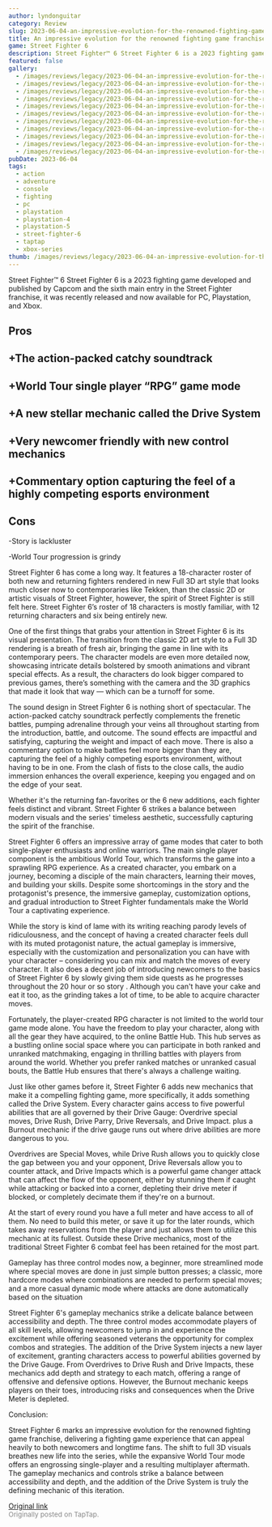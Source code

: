 ```yaml
---
author: lyndonguitar
category: Review
slug: 2023-06-04-an-impressive-evolution-for-the-renowned-fighting-game-franchise-full-review-street-fi
title: An impressive evolution for the renowned fighting game franchise | Full Review - Street Fighter 6
game: Street Fighter 6
description: Street Fighter™ 6 Street Fighter 6 is a 2023 fighting game developed and published by Capcom and the sixth main entry in the Street Fighter franchise, it was recently released and now available for PC, Playstation, and Xbox.
featured: false
gallery:
  - /images/reviews/legacy/2023-06-04-an-impressive-evolution-for-the-renowned-fighting-game-franchise--full-review---street-fi-0.avif
  - /images/reviews/legacy/2023-06-04-an-impressive-evolution-for-the-renowned-fighting-game-franchise--full-review---street-fi-1.avif
  - /images/reviews/legacy/2023-06-04-an-impressive-evolution-for-the-renowned-fighting-game-franchise--full-review---street-fi-2.avif
  - /images/reviews/legacy/2023-06-04-an-impressive-evolution-for-the-renowned-fighting-game-franchise--full-review---street-fi-3.avif
  - /images/reviews/legacy/2023-06-04-an-impressive-evolution-for-the-renowned-fighting-game-franchise--full-review---street-fi-4.avif
  - /images/reviews/legacy/2023-06-04-an-impressive-evolution-for-the-renowned-fighting-game-franchise--full-review---street-fi-5.avif
  - /images/reviews/legacy/2023-06-04-an-impressive-evolution-for-the-renowned-fighting-game-franchise--full-review---street-fi-6.avif
  - /images/reviews/legacy/2023-06-04-an-impressive-evolution-for-the-renowned-fighting-game-franchise--full-review---street-fi-7.avif
  - /images/reviews/legacy/2023-06-04-an-impressive-evolution-for-the-renowned-fighting-game-franchise--full-review---street-fi-8.avif
  - /images/reviews/legacy/2023-06-04-an-impressive-evolution-for-the-renowned-fighting-game-franchise--full-review---street-fi-9.avif
  - /images/reviews/legacy/2023-06-04-an-impressive-evolution-for-the-renowned-fighting-game-franchise--full-review---street-fi-10.avif
pubDate: 2023-06-04
tags:
  - action
  - adventure
  - console
  - fighting
  - pc
  - playstation
  - playstation-4
  - playstation-5
  - street-fighter-6
  - taptap
  - xbox-series
thumb: /images/reviews/legacy/2023-06-04-an-impressive-evolution-for-the-renowned-fighting-game-franchise--full-review---street-fi-0.avif
---
```


Street Fighter™ 6
Street Fighter 6 is a 2023 fighting game developed and published by Capcom and the sixth main entry in the Street Fighter franchise, it was recently released and now available for PC, Playstation, and Xbox.




## Pros



## +The action-packed catchy soundtrack


## +World Tour single player “RPG” game mode


## +A new stellar mechanic called the Drive System


## +Very newcomer friendly with new control mechanics


## +Commentary option capturing the feel of a highly competing esports environment




## Cons


-Story is lackluster

-World Tour progression is grindy

Street Fighter 6 has come a long way. It features a 18-character roster of both new and returning fighters rendered in new Full 3D art style that looks much closer now to contemporaries like Tekken, than the classic 2D or artistic visuals of Street Fighter, however, the spirit of Street Fighter is still felt here. Street Fighter 6’s roster of 18 characters is mostly familiar, with 12 returning characters and six being entirely new.

One of the first things that grabs your attention in Street Fighter 6 is its visual presentation. The transition from the classic 2D art style to a Full 3D rendering is a breath of fresh air, bringing the game in line with its contemporary peers. The character models are even more detailed now, showcasing intricate details bolstered by smooth animations and vibrant special effects. As a result, the characters do look bigger compared to previous games, there’s something with the camera and the 3D graphics that made it look that way — which can be a turnoff for some.

The sound design in Street Fighter 6 is nothing short of spectacular. The action-packed catchy soundtrack perfectly complements the frenetic battles, pumping adrenaline through your veins all throughout starting from the introduction, battle, and outcome. The sound effects are impactful and satisfying, capturing the weight and impact of each move. There is also a commentary option to make battles feel more bigger than they are, capturing the feel of a highly competing esports environment, without having to be in one. From the clash of fists to the close calls, the audio immersion enhances the overall experience, keeping you engaged and on the edge of your seat.

Whether it's the returning fan-favorites or the 6 new additions, each fighter feels distinct and vibrant. Street Fighter 6 strikes a balance between modern visuals and the series' timeless aesthetic, successfully capturing the spirit of the franchise.

Street Fighter 6 offers an impressive array of game modes that cater to both single-player enthusiasts and online warriors. The main single player component is the ambitious World Tour, which transforms the game into a sprawling RPG experience. As a created character, you embark on a journey, becoming a disciple of the main characters, learning their moves, and building your skills. Despite some shortcomings in the story and the protagonist's presence, the immersive gameplay, customization options, and gradual introduction to Street Fighter fundamentals make the World Tour a captivating experience.

While the story is kind of lame with its writing reaching parody levels of ridiculousness, and the concept of having a created character feels dull with its muted protagonist nature, the actual gameplay is immersive, especially with the customization and personalization you can have with your character – considering you can mix and match the moves of every character. It also does a decent job of introducing newcomers to the basics of Street Fighter 6 by slowly giving them side quests as he progresses throughout the 20 hour or so story . Although you can't have your cake and eat it too, as the grinding takes a lot of time, to be able to acquire character moves.

Fortunately, the player-created RPG character is not limited to the world tour game mode alone. You have the freedom to play your character, along with all the gear they have acquired, to the online Battle Hub. This hub serves as a bustling online social space where you can participate in both ranked and unranked matchmaking, engaging in thrilling battles with players from around the world. Whether you prefer ranked matches or unranked casual bouts, the Battle Hub ensures that there's always a challenge waiting.

Just like other games before it, Street Fighter 6 adds new mechanics that make it a compelling fighting game, more specifically, it adds something called the Drive System.   Every character gains access to five powerful abilities that are all governed by their Drive Gauge: Overdrive special moves, Drive Rush, Drive Parry, Drive Reversals, and Drive Impact. plus a Burnout mechanic if the drive gauge runs out where drive abilities are more dangerous to you.

Overdrives are Special Moves, while Drive Rush allows you to quickly close the gap between you and your opponent, Drive Reversals allow you to counter attack, and Drive Impacts which is a powerful game changer attack that can affect the flow of the opponent, either by stunning them if caught while attacking or backed into a corner, depleting their drive meter if blocked, or completely decimate them if they're on a burnout.

At the start of every round you have a full meter and have access to all of them. No need to build this meter, or save it up for the later rounds, which takes away reservations from the player and just allows them to utilize this mechanic at its fullest. Outside these Drive mechanics, most of the traditional Street Fighter 6 combat feel has been retained for the most part.

Gameplay has three control modes now, a beginner, more streamlined mode where special moves are done in just simple button presses; a classic, more hardcore modes where combinations are needed to perform special moves; and a more casual dynamic mode where attacks are done automatically based on the situation

Street Fighter 6's gameplay mechanics strike a delicate balance between accessibility and depth. The three control modes accommodate players of all skill levels, allowing newcomers to jump in and experience the excitement while offering seasoned veterans the opportunity for complex combos and strategies. The addition of the Drive System injects a new layer of excitement, granting characters access to powerful abilities governed by the Drive Gauge. From Overdrives to Drive Rush and Drive Impacts, these mechanics add depth and strategy to each match, offering a range of offensive and defensive options. However, the Burnout mechanic keeps players on their toes, introducing risks and consequences when the Drive Meter is depleted.

Conclusion:

Street Fighter 6 marks an impressive evolution for the renowned fighting game franchise, delivering a fighting game experience that can appeal heavily to both newcomers and longtime fans. The shift to full 3D visuals breathes new life into the series, while the expansive World Tour mode offers an engrossing single-player and a resulting multiplayer aftermath. The gameplay mechanics and  controls strike a balance between accessibility and depth, and the addition of the Drive System is truly the defining mechanic of this iteration.

[Original link](https://www.taptap.io/post/5759877)<br><span style="font-size: 0.95em; color: #888;">Originally posted on TapTap.</span>